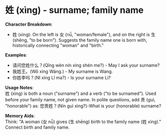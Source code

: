 # **姓 (xìng) - surname; family name**

**Character Breakdown**:  
- 姓 (xìng): On the left is 女 (nǚ, "woman/female"), and on the right is 生 (shēng, "to be born"). Suggests the family name one is born with, historically connecting "woman" and "birth."

**Examples**:  
- 请问您姓什么？(Qǐng wèn nín xìng shén me?) - May I ask your surname?  
- 我姓王。(Wǒ xìng Wáng.) - My surname is Wang.  
- 你姓李吗？(Nǐ xìng Lǐ ma?) - Is your surname Li?

**Usage Notes**:  
姓 (xìng) is both a noun ("surname") and a verb ("to be surnamed"). Used before your family name, not given name. In polite questions, add 贵 (guì, "honorable") as: 您贵姓？(Nín guì xìng?)-What is your (honorable) surname?

**Memory Aids**:  
Think: "A woman (女 nǚ) gives (生 shēng) birth to the family name (姓 xìng)." Connect birth and family name.